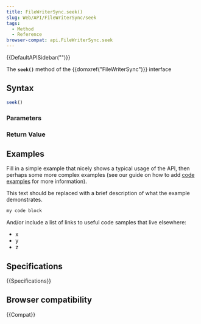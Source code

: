 ```yaml
---
title: FileWriterSync.seek()
slug: Web/API/FileWriterSync/seek
tags:
  - Method
  - Reference
browser-compat: api.FileWriterSync.seek
---
```

{{DefaultAPISidebar("")}}

The **`seek()`** method of the {{domxref("FileWriterSync")}} interface 

## Syntax

```js
seek()
```

### Parameters



### Return Value



## Examples

Fill in a simple example that nicely shows a typical usage of the API, then perhaps some more complex examples (see our guide on how to add [code examples](/en-US/docs/MDN/Contribute/Structures/Code_examples) for more information).

This text should be replaced with a brief description of what the example demonstrates.

```js
my code block
```

And/or include a list of links to useful code samples that live elsewhere:

*   x
*   y
*   z

## Specifications

{{Specifications}}

## Browser compatibility

{{Compat}}

